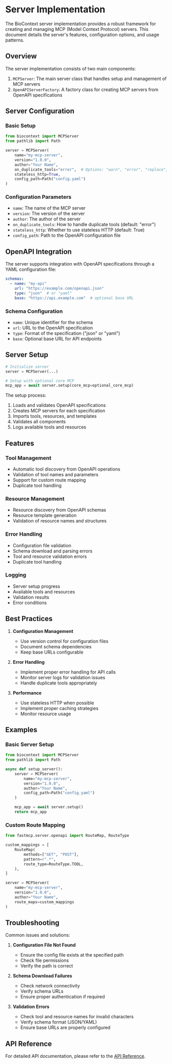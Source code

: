# Server Implementation

The BioContext server implementation provides a robust framework for creating and managing MCP (Model Context Protocol) servers. This document details the server's features, configuration options, and usage patterns.

## Overview

The server implementation consists of two main components:

1. `MCPServer`: The main server class that handles setup and management of MCP servers
2. `OpenAPIServerFactory`: A factory class for creating MCP servers from OpenAPI specifications

## Server Configuration

### Basic Setup

```python
from biocontext import MCPServer
from pathlib import Path

server = MCPServer(
    name="my-mcp-server",
    version="1.0.0",
    author="Your Name",
    on_duplicate_tools="error",  # Options: "warn", "error", "replace", "ignore"
    stateless_http=True,
    config_path=Path("config.yaml")
)
```

### Configuration Parameters

- `name`: The name of the MCP server
- `version`: The version of the server
- `author`: The author of the server
- `on_duplicate_tools`: How to handle duplicate tools (default: "error")
- `stateless_http`: Whether to use stateless HTTP (default: True)
- `config_path`: Path to the OpenAPI configuration file

## OpenAPI Integration

The server supports integration with OpenAPI specifications through a YAML configuration file:

```yaml
schemas:
  - name: "my-api"
    url: "https://example.com/openapi.json"
    type: "json"  # or "yaml"
    base: "https://api.example.com"  # optional base URL
```

### Schema Configuration

- `name`: Unique identifier for the schema
- `url`: URL to the OpenAPI specification
- `type`: Format of the specification ("json" or "yaml")
- `base`: Optional base URL for API endpoints

## Server Setup

```python
# Initialize server
server = MCPServer(...)

# Setup with optional core MCP
mcp_app = await server.setup(core_mcp=optional_core_mcp)
```

The setup process:
1. Loads and validates OpenAPI specifications
2. Creates MCP servers for each specification
3. Imports tools, resources, and templates
4. Validates all components
5. Logs available tools and resources

## Features

### Tool Management
- Automatic tool discovery from OpenAPI operations
- Validation of tool names and parameters
- Support for custom route mapping
- Duplicate tool handling

### Resource Management
- Resource discovery from OpenAPI schemas
- Resource template generation
- Validation of resource names and structures

### Error Handling
- Configuration file validation
- Schema download and parsing errors
- Tool and resource validation errors
- Duplicate tool handling

### Logging
- Server setup progress
- Available tools and resources
- Validation results
- Error conditions

## Best Practices

1. **Configuration Management**
   - Use version control for configuration files
   - Document schema dependencies
   - Keep base URLs configurable

2. **Error Handling**
   - Implement proper error handling for API calls
   - Monitor server logs for validation issues
   - Handle duplicate tools appropriately

3. **Performance**
   - Use stateless HTTP when possible
   - Implement proper caching strategies
   - Monitor resource usage

## Examples

### Basic Server Setup

```python
from biocontext import MCPServer
from pathlib import Path

async def setup_server():
    server = MCPServer(
        name="my-mcp-server",
        version="1.0.0",
        author="Your Name",
        config_path=Path("config.yaml")
    )

    mcp_app = await server.setup()
    return mcp_app
```

### Custom Route Mapping

```python
from fastmcp.server.openapi import RouteMap, RouteType

custom_mappings = [
    RouteMap(
        methods=["GET", "POST"],
        pattern=r".*",
        route_type=RouteType.TOOL,
    ),
]

server = MCPServer(
    name="my-mcp-server",
    version="1.0.0",
    author="Your Name",
    route_maps=custom_mappings
)
```

## Troubleshooting

Common issues and solutions:

1. **Configuration File Not Found**
   - Ensure the config file exists at the specified path
   - Check file permissions
   - Verify the path is correct

2. **Schema Download Failures**
   - Check network connectivity
   - Verify schema URLs
   - Ensure proper authentication if required

3. **Validation Errors**
   - Check tool and resource names for invalid characters
   - Verify schema format (JSON/YAML)
   - Ensure base URLs are properly configured

## API Reference

For detailed API documentation, please refer to the [API Reference](https://biocypher.github.io/biocontext/api/).
